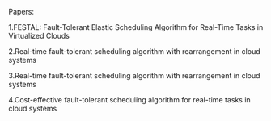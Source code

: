 Papers:

1.FESTAL: Fault-Tolerant Elastic Scheduling Algorithm for Real-Time Tasks in Virtualized Clouds

2.Real-time fault-tolerant scheduling algorithm with rearrangement in cloud systems

3.Real-time fault-tolerant scheduling algorithm with rearrangement in cloud systems

4.Cost-effective fault-tolerant scheduling algorithm for real-time tasks in cloud systems

